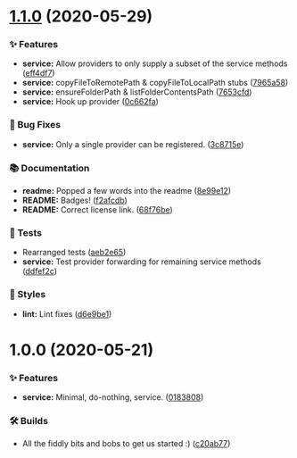 # [1.1.0](https://github.com/wmfs/tymly-cloudstorage-plugin/compare/v1.0.0...v1.1.0) (2020-05-29)


### ✨ Features

* **service:** Allow providers to only supply a subset of the service methods ([eff4df7](https://github.com/wmfs/tymly-cloudstorage-plugin/commit/eff4df7214dcd3698f503f9864fcb837ab5c7302))
* **service:** copyFileToRemotePath & copyFileToLocalPath stubs ([7965a58](https://github.com/wmfs/tymly-cloudstorage-plugin/commit/7965a5820bb4e8958be0217e519149af8f5a5740))
* **service:** ensureFolderPath & listFolderContentsPath ([7653cfd](https://github.com/wmfs/tymly-cloudstorage-plugin/commit/7653cfd64641bfe08b64f2ec26abea79349b5dc1))
* **service:** Hook up provider ([0c662fa](https://github.com/wmfs/tymly-cloudstorage-plugin/commit/0c662faecf996ffafbe835ee303ebd253e5d07ef))


### 🐛 Bug Fixes

* **service:** Only a single provider can be registered. ([3c8715e](https://github.com/wmfs/tymly-cloudstorage-plugin/commit/3c8715ea24926ee0f5f704519ffab80df6b3c7bf))


### 📚 Documentation

* **readme:** Popped a few words into the readme ([8e99e12](https://github.com/wmfs/tymly-cloudstorage-plugin/commit/8e99e125ab3446fcec5525531afc74fb87eb9499))
* **README:** Badges! ([f2afcdb](https://github.com/wmfs/tymly-cloudstorage-plugin/commit/f2afcdbcdf7a1bf9d9e7a8df7b8592fb63808446))
* **README:** Correct license link. ([68f76be](https://github.com/wmfs/tymly-cloudstorage-plugin/commit/68f76bef3900c9f8cb57e71e441204bfabbc321f))


### 🚨 Tests

* Rearranged tests ([aeb2e65](https://github.com/wmfs/tymly-cloudstorage-plugin/commit/aeb2e65131f9d5ec0dc7d6eef4a420ef87227220))
* **service:** Test provider forwarding for remaining service methods ([ddfef2c](https://github.com/wmfs/tymly-cloudstorage-plugin/commit/ddfef2c6e6019d7991bf6fa00028bce161562bb2))


### 💎 Styles

* **lint:** Lint fixes ([d6e9be1](https://github.com/wmfs/tymly-cloudstorage-plugin/commit/d6e9be1e9e5e2736e09d3a8f43e47e6ff83e61c5))

# 1.0.0 (2020-05-21)


### ✨ Features

* **service:** Minimal, do-nothing, service. ([0183808](https://github.com/wmfs/tymly-cloudstorage-plugin/commit/01838081f5d8435fddd99a81ddd442032bad0cc9))


### 🛠 Builds

* All the fiddly bits and bobs to get us started :) ([c20ab77](https://github.com/wmfs/tymly-cloudstorage-plugin/commit/c20ab77e07b6e648062d590fd3e824c3b7515c26))
